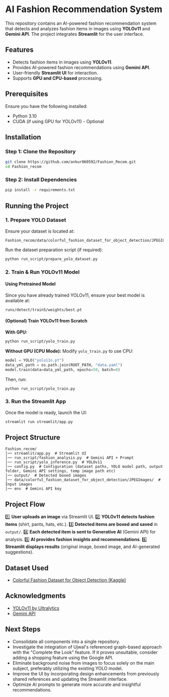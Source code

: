 # AI Fashion Recommendation System

This repository contains an AI-powered fashion recommendation system that detects and analyzes fashion items in images using **YOLOv11** and **Gemini API**. The project integrates **Streamlit** for the user interface.

## Features

- Detects fashion items in images using **YOLOv11**.
- Provides AI-powered fashion recommendations using **Gemini API**.
- User-friendly **Streamlit UI** for interaction.
- Supports **GPU and CPU-based** processing.

## Prerequisites

Ensure you have the following installed:

- Python 3.10
- CUDA (if using GPU for YOLOv11) - Optional

## Installation

### Step 1: Clone the Repository

```bash
git clone https://github.com/ankur060592/Fashion_Recom.git
cd Fashion_recom
```

### Step 2: Install Dependencies

```bash
pip install -r requirements.txt
```

## Running the Project

### 1. Prepare YOLO Dataset

Ensure your dataset is located at:
```
Fashion_recom/data/colorful_fashion_dataset_for_object_detection/JPEGImages/
```

Run the dataset preparation script (if required):
```bash
python run_script/prepare_yolo_dataset.py
```

### 2. Train & Run YOLOv11 Model

#### **Using Pretrained Model**
Since you have already trained YOLOv11, ensure your best model is available at:
```
runs/detect/train5/weights/best.pt
```

#### **(Optional) Train YOLOv11 from Scratch**
**With GPU:**
```bash
python run_script/yolo_train.py
```

**Without GPU (CPU Mode):**
Modify `yolo_train.py` to use CPU:
```python
model = YOLO("yolo11n.pt")
data_yml_path = os.path.join(ROOT_PATH, "data.yaml")
model.train(data=data_yml_path, epochs=50, batch=8)
```
Then, run:
```bash
python run_script/yolo_train.py
```

### 3. Run the Streamlit App

Once the model is ready, launch the UI:
```bash
streamlit run streamlit/app.py
```

## Project Structure
```
Fashion_recom/
│── streamlit/app.py  # Streamlit UI
│── run_script/fashion_analysis.py  # Gemini API + Prompt
│── run_script/yolo_inference.py  # YOLOv11
│── config.py  # Configuration (dataset paths, YOLO model path, output folder, Gemini API settings, temp image path etc)
│── output/  # Detected boxed images
│── data/colorful_fashion_dataset_for_object_detection/JPEGImages/  # Input images
│── env  # Gemini API key
```

## Project Flow

1️⃣ **User uploads an image** via Streamlit UI.
2️⃣ **YOLOv11 detects fashion items** (shirt, pants, hats, etc.).
3️⃣ **Detected items are boxed and saved** in `output/`.
4️⃣ **Each detected item is sent to Generative AI** (Gemini API) for analysis.
5️⃣ **AI provides fashion insights and recommendations**.
6️⃣ **Streamlit displays results** (original image, boxed image, and AI-generated suggestions).

## Dataset Used
- [Colorful Fashion Dataset for Object Detection (Kaggle)](https://www.kaggle.com/datasets)

## Acknowledgments

- [YOLOv11 by Ultralytics](https://github.com/ultralytics/ultralytics)
- [Gemini API](https://ai.google.dev/)

## Next Steps
- Consolidate all components into a single repository.  
- Investigate the integration of Ujwal's referenced graph-based approach with the "Complete the Look" feature. If it proves unsuitable, consider adding a shopping feature using the Google API.  
- Eliminate background noise from images to focus solely on the main subject, preferably utilizing the existing YOLO model.  
- Improve the UI by incorporating design enhancements from previously shared references and updating the Streamlit interface.  
- Optimize AI prompts to generate more accurate and insightful recommendations.  

